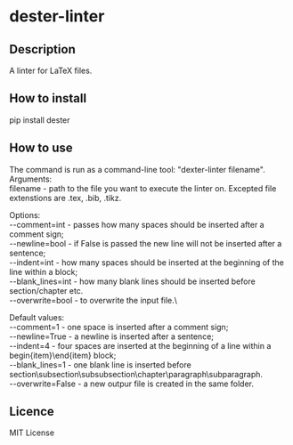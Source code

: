 # dester-linter

## Description
A linter for LaTeX files.

## How to install
pip install dester

## How to use
The command is run as a command-line tool: "dexter-linter filename".\
Arguments:\
filename - path to the file you want to execute the linter on.
Excepted file extenstions are .tex, .bib, .tikz.

Options:\
--comment=int - passes how many spaces should be inserted after a comment sign;\
--newline=bool - if False is passed the new line will not be inserted after a sentence;\
--indent=int - how many spaces should be inserted at the beginning of the line within a block;\
--blank_lines=int - how many blank lines should be inserted before section/chapter etc.\
--overwrite=bool - to overwrite the input file.\

Default values:\
--comment=1 - one space is inserted after a comment sign;\
--newline=True - a newline is inserted after a sentence;\
--indent=4 - four spaces are inserted at the beginning of a line within a begin{item}\end{item} block;\
--blank_lines=1 - one blank line is inserted before section\subsection\subsubsection\chapter\paragraph\subparagraph.\
--overwrite=False - a new outpur file is created in the same folder.

## Licence
MIT License